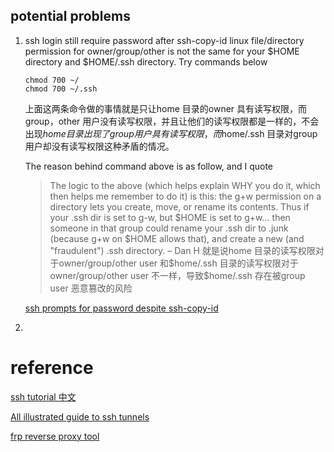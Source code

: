

## potential problems 
1. ssh login still require password after ssh-copy-id
    linux file/directory permission for owner/group/other is not the same for your
    $HOME directory and $HOME/.ssh directory.
    Try commands below
    ```
    chmod 700 ~/
    chmod 700 ~/.ssh
    ```
    上面这两条命令做的事情就是只让home 目录的owner 具有读写权限，而group，other 用户没有读写权限，并且让他们的读写权限都是一样的，不会出现$home 目录出现了group 用户具有读写权限， 而$home/.ssh 目录对group 用户却没有读写权限这种矛盾的情况。 
    
    The reason behind command above is as follow, and I quote
    > The logic to the above (which helps explain WHY you do it, which then helps me remember to do it) is this: the g+w permission on a directory lets you create, move, or rename its contents. Thus if your .ssh dir is set to g-w, but $HOME is set to g+w... then someone in that group could rename your .ssh dir to .junk (because g+w on $HOME allows that), and create a new (and "fraudulent") .ssh directory. – Dan H
    就是说home 目录的读写权限对于owner/group/other user 和$home/.ssh 目录的读写权限对于owner/group/other user 不一样，导致$home/.ssh 存在被group user 恶意篡改的风险 

    [ssh prompts for password despite ssh-copy-id](https://unix.stackexchange.com/questions/4484/ssh-prompts-for-password-despite-ssh-copy-id)
2.

# reference
[ssh tutorial 中文](https://wangdoc.com/ssh/port-forwarding.html)

[All illustrated guide to ssh tunnels](https://solitum.net/posts/an-illustrated-guide-to-ssh-tunnels/)

[frp reverse proxy tool](https://github.com/fatedier/frp#example-usage)
